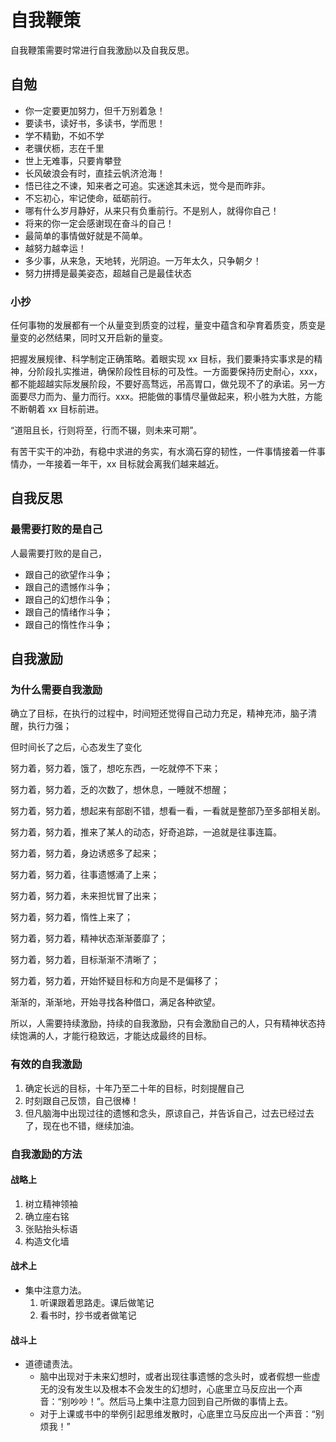 # 自我鞭策
自我鞭策需要时常进行自我激励以及自我反思。

## 自勉
+ 你一定要更加努力，但千万别着急！
+ 要读书，读好书，多读书，学而思！
+ 学不精勤，不如不学
+ 老骥伏枥，志在千里
+ 世上无难事，只要肯攀登
+ 长风破浪会有时，直挂云帆济沧海！
+ 悟已往之不谏，知来者之可追。实迷途其未远，觉今是而昨非。
+ 不忘初心，牢记使命，砥砺前行。
+ 哪有什么岁月静好，从来只有负重前行。不是别人，就得你自己！
+ 将来的你一定会感谢现在奋斗的自己！
+ 最简单的事情做好就是不简单。
+ 越努力越幸运！
+ 多少事，从来急，天地转，光阴迫。一万年太久，只争朝夕！
+ 努力拼搏是最美姿态，超越自己是最佳状态


### 小抄
任何事物的发展都有一个从量变到质变的过程，量变中蕴含和孕育着质变，质变是量变的必然结果，同时又开启新的量变。

把握发展规律、科学制定正确策略。着眼实现 xx 目标，我们要秉持实事求是的精神，分阶段扎实推进，确保阶段性目标的可及性。一方面要保持历史耐心，xxx，都不能超越实际发展阶段，不要好高骛远，吊高胃口，做兑现不了的承诺。另一方面要尽力而为、量力而行。xxx。把能做的事情尽量做起来，积小胜为大胜，方能不断朝着 xx 目标前进。

“道阻且长，行则将至，行而不辍，则未来可期”。

有苦干实干的冲劲，有稳中求进的务实，有水滴石穿的韧性，一件事情接着一件事情办，一年接着一年干，xx 目标就会离我们越来越近。

## 自我反思

### 最需要打败的是自己
人最需要打败的是自己，
+ 跟自己的欲望作斗争；
+ 跟自己的遗憾作斗争；
+ 跟自己的幻想作斗争；
+ 跟自己的情绪作斗争；
+ 跟自己的惰性作斗争；

## 自我激励

### 为什么需要自我激励
确立了目标，在执行的过程中，时间短还觉得自己动力充足，精神充沛，脑子清醒，执行力强；

但时间长了之后，心态发生了变化

努力着，努力着，饿了，想吃东西，一吃就停不下来；

努力着，努力着，乏的次数了，想休息，一睡就不想醒；

努力着，努力着，想起来有部剧不错，想看一看，一看就是整部乃至多部相关剧。

努力着，努力着，推来了某人的动态，好奇追踪，一追就是往事连篇。

努力着，努力着，身边诱惑多了起来；

努力着，努力着，往事遗憾涌了上来；

努力着，努力着，未来担忧冒了出来；

努力着，努力着，惰性上来了；

努力着，努力着，精神状态渐渐萎靡了；

努力着，努力着，目标渐渐不清晰了；

努力着，努力着，开始怀疑目标和方向是不是偏移了；

渐渐的，渐渐地，开始寻找各种借口，满足各种欲望。

所以，人需要持续激励，持续的自我激励，只有会激励自己的人，只有精神状态持续饱满的人，才能行稳致远，才能达成最终的目标。

### 有效的自我激励
1. 确定长远的目标，十年乃至二十年的目标，时刻提醒自己
2. 时刻跟自己反馈，自己很棒！
3. 但凡脑海中出现过往的遗憾和念头，原谅自己，并告诉自己，过去已经过去了，现在也不错，继续加油。

### 自我激励的方法

#### 战略上
1. 树立精神领袖
2. 确立座右铭
3. 张贴抬头标语
4. 构造文化墙

#### 战术上
+ 集中注意力法。
   1. 听课跟着思路走。课后做笔记
   2. 看书时，抄书或者做笔记

#### 战斗上
+ 道德谴责法。
  + 脑中出现对于未来幻想时，或者出现往事遗憾的念头时，或者假想一些虚无的没有发生以及根本不会发生的幻想时，心底里立马反应出一个声音：“别吵吵！”。然后马上集中注意力回到自己所做的事情上去。
  + 对于上课或书中的举例引起思维发散时，心底里立马反应出一个声音：“别烦我！”

